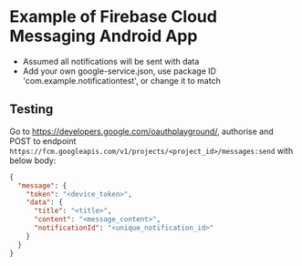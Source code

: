 # Example of Firebase Cloud Messaging Android App

- Assumed all notifications will be sent with data
- Add your own google-service.json, use package ID 'com.example.notificationtest', or change it to
  match

## Testing

Go to https://developers.google.com/oauthplayground/, authorise and POST to
endpoint `https://fcm.googleapis.com/v1/projects/<project_id>/messages:send` with below body:

```json
{
  "message": {
    "token": "<device_token>",
    "data": {
      "title": "<title>",
      "content": "<message_content>",
      "notificationId": "<unique_notification_id>"
    }
  }
}
```
